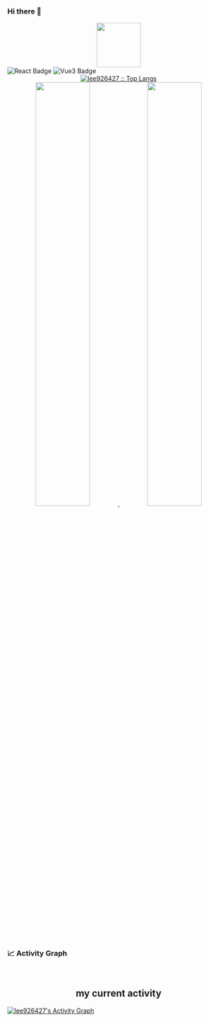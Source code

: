 ### Hi there 👋

<div id="header" align="center">
  <img src="https://media4.giphy.com/media/lOgu1OnjYF2GHBfRU4/giphy.gif" width="100"/>
</div>

<div id="badges">
  <img src="https://img.shields.io/badge/React-16.8+-blue" alt="React Badge"/> 
  <img src="https://img.shields.io/badge/Vue3-3.2+-blue" alt="Vue3 Badge"/>
  <!--https://shields.io/-->
</div>

<div align="center">
  <a href="https://github.com/lee926427/">
    <img 
         src="https://github-readme-stats.vercel.app/api/top-langs/?username=lee926427&langs_count=6&theme=gruvbox&layout=compact&hide_border=true"                  alt="lee926427 :: Top Langs" />
  </a>
</div>
<div align="center">
  <a href="https://github.com/1999AZZAR/">
     <img width="49.5%" src="https://github-readme-stats.vercel.app/api?username=lee926427&show_icons=true&theme=gruvbox&hide_border=true" />
     <img width="49.5%" src="https://github-readme-streak-stats.herokuapp.com/?user=lee926427&theme=gruvbox&hide_border=true" />
  </a>
</div>

### 📈 Activity Graph
<br/>
<h2 align="center"> my current activity </h2>
<a href="https://github.com/ashutosh00710/github-readme-activity-graph"><img alt="lee926427's Activity Graph" src="https://activity-graph.herokuapp.com/graph/?username=lee926427&bg_color=4a4a4a&color=ccc&line=e8bb17&point=fff&hide_border=true" /></a>
